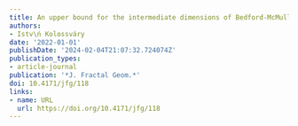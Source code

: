 ```yaml
---
title: An upper bound for the intermediate dimensions of Bedford-McMullen carpets
authors:
- Istv\ń Kolossváry
date: '2022-01-01'
publishDate: '2024-02-04T21:07:32.724074Z'
publication_types:
- article-journal
publication: '*J. Fractal Geom.*'
doi: 10.4171/jfg/118
links:
- name: URL
  url: https://doi.org/10.4171/jfg/118
---
```

